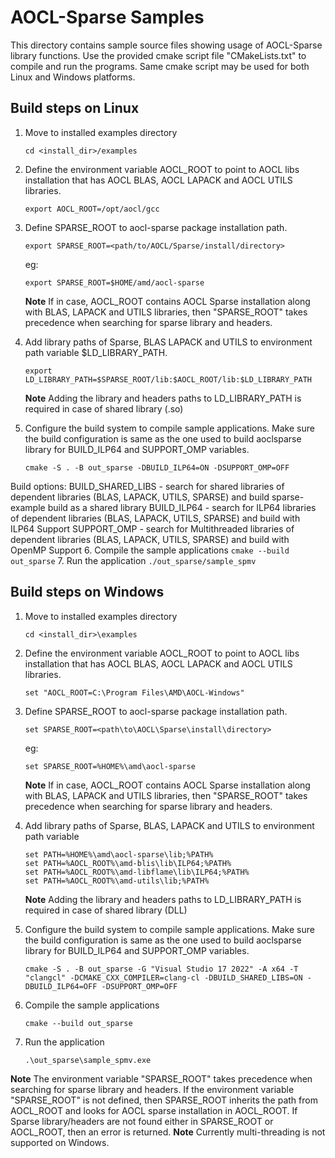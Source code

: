 # AOCL-Sparse Samples
This directory contains sample source files showing usage of AOCL-Sparse library functions. Use the provided cmake script file "CMakeLists.txt" to compile and run the programs. Same cmake script may be used for both Linux and Windows platforms.

## Build steps on Linux

1. Move to installed examples directory
	```
	cd <install_dir>/examples
	```
2. Define the environment variable AOCL_ROOT to point to AOCL libs installation that has AOCL BLAS, AOCL LAPACK and AOCL UTILS libraries.
	```
	export AOCL_ROOT=/opt/aocl/gcc
	```
3. Define SPARSE_ROOT to aocl-sparse package installation path.
	```
	export SPARSE_ROOT=<path/to/AOCL/Sparse/install/directory>
	```
	eg:
	```
	export SPARSE_ROOT=$HOME/amd/aocl-sparse
	```
	**Note** If in case, AOCL_ROOT contains AOCL Sparse installation along with BLAS, LAPACK and UTILS libraries,   then "SPARSE_ROOT" takes precedence when searching for sparse library and headers.
4. Add library paths of Sparse, BLAS LAPACK and UTILS to environment path variable $LD_LIBRARY_PATH.
	```
	export LD_LIBRARY_PATH=$SPARSE_ROOT/lib:$AOCL_ROOT/lib:$LD_LIBRARY_PATH
	```
	**Note** Adding the library and headers paths to LD_LIBRARY_PATH is required in case of shared library (.so)

5. Configure the build system to compile sample applications. Make sure the build configuration is same as the one used to build aoclsparse library for BUILD_ILP64 and SUPPORT_OMP variables.
	```
	cmake -S . -B out_sparse -DBUILD_ILP64=ON -DSUPPORT_OMP=OFF
	```
Build options:
	BUILD_SHARED_LIBS        - search for shared libraries of dependent libraries (BLAS, LAPACK, UTILS, SPARSE) and build sparse-example build as a shared library
	BUILD_ILP64              - search for ILP64 libraries of dependent libraries (BLAS, LAPACK, UTILS, SPARSE) and build with ILP64 Support
	SUPPORT_OMP              - search for Multithreaded libraries of dependent libraries (BLAS, LAPACK, UTILS, SPARSE) and build with OpenMP Support
6. Compile the sample applications
	```
	cmake --build out_sparse
	```
7. Run the application
	```
	./out_sparse/sample_spmv
	```
## Build steps on Windows

1. Move to installed examples directory
	```
	cd <install_dir>\examples
	```
2.  Define the environment variable AOCL_ROOT to point to AOCL libs installation that has AOCL BLAS, AOCL LAPACK and AOCL UTILS libraries.
	```
	set "AOCL_ROOT=C:\Program Files\AMD\AOCL-Windows"
	```
3. Define SPARSE_ROOT to aocl-sparse package installation path.
	```
	set SPARSE_ROOT=<path\to\AOCL\Sparse\install\directory>
	```
	eg:
	```
	set SPARSE_ROOT=%HOME%\amd\aocl-sparse
	```
	**Note** If in case, AOCL_ROOT contains AOCL Sparse installation along with BLAS, LAPACK and UTILS libraries, then "SPARSE_ROOT" takes precedence when searching for sparse library and headers.
4. Add library paths of Sparse, BLAS, LAPACK and UTILS to environment path variable
	```
	set PATH=%HOME%\amd\aocl-sparse\lib;%PATH%
	set PATH=%AOCL_ROOT%\amd-blis\lib\ILP64;%PATH%
	set PATH=%AOCL_ROOT%\amd-libflame\lib\ILP64;%PATH%
	set PATH=%AOCL_ROOT%\amd-utils\lib;%PATH%
	```
	**Note** Adding the library and headers paths to LD_LIBRARY_PATH is required in case of shared library (DLL)

5. Configure the build system to compile sample applications. Make sure the build configuration is same as the one used to build aoclsparse library for BUILD_ILP64 and SUPPORT_OMP variables.
	```
	cmake -S . -B out_sparse -G "Visual Studio 17 2022" -A x64 -T "clangcl" -DCMAKE_CXX_COMPILER=clang-cl -DBUILD_SHARED_LIBS=ON -DBUILD_ILP64=OFF -DSUPPORT_OMP=OFF
	```
6. Compile the sample applications
	```
	cmake --build out_sparse
	```
7. Run the application
	```
	.\out_sparse\sample_spmv.exe
	```
**Note** The environment variable "SPARSE_ROOT" takes precedence when searching for sparse library and headers. If the environment variable "SPARSE_ROOT" is not defined, then SPARSE_ROOT inherits the path from AOCL_ROOT and looks for AOCL sparse installation in AOCL_ROOT. If Sparse library/headers are not found either in SPARSE_ROOT or AOCL_ROOT, then an error is returned.
**Note** Currently multi-threading is not supported on Windows.
